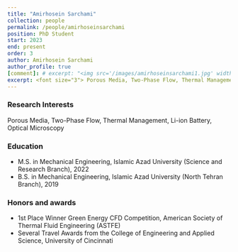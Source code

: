 ```yaml
---
title: "Amirhosein Sarchami"
collection: people
permalink: /people/amirhoseinsarchami
position: PhD Student
start: 2023
end: present
order: 3
author: Amirhosein Sarchami
author_profile: true
[comment]: # excerpt: "<img src='/images/amirhoseinsarchami1.jpg' width='150' height='auto'>"
excerpt: <font size="3"> Porous Media, Two-Phase Flow, Thermal Management, Li-ion Battery, Optical Microscopy </font>
---
```

### Research Interests
Porous Media, Two-Phase Flow, Thermal Management, Li-ion Battery, Optical Microscopy

### Education
* M.S. in Mechanical Engineering, Islamic Azad University (Science and Research Branch), 2022
* B.S. in Mechanical Engineering, Islamic Azad University (North Tehran Branch), 2019

### Honors and awards
* 1st Place Winner Green Energy CFD Competition, American Society of Thermal Fluid Engineering (ASTFE)
* Several Travel Awards from the College of Engineering and Applied Science, University of Cincinnati

